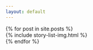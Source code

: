 ```yaml
---
layout: default
---
```


  <div id="post-list">
		{% for post in site.posts %}
		<div>
		  <a class="post-img-link-wrapper" data-content="{{ post.snippet }} href="{{ post.url | prepend: site.baseurl }}">
			  {% include story-list-img.html %}
		  </a>
		</div>
		{% endfor %}
  
  </div>